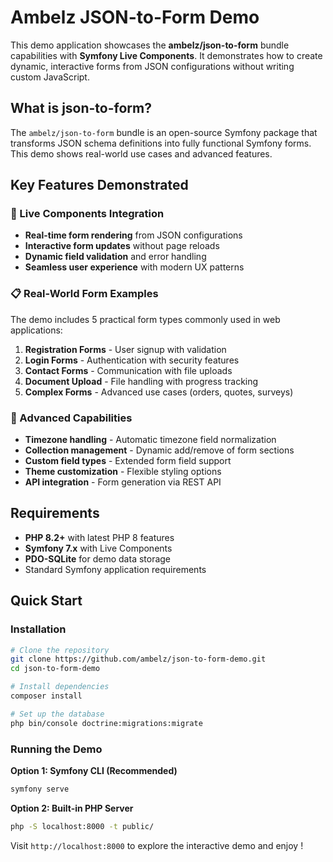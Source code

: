 Ambelz JSON-to-Form Demo
========================

This demo application showcases the **ambelz/json-to-form** bundle capabilities with **Symfony Live Components**. It demonstrates how to create dynamic, interactive forms from JSON configurations without writing custom JavaScript.

## What is json-to-form?

The `ambelz/json-to-form` bundle is an open-source Symfony package that transforms JSON schema definitions into fully functional Symfony forms. This demo shows real-world use cases and advanced features.

## Key Features Demonstrated

### 🚀 Live Components Integration
- **Real-time form rendering** from JSON configurations
- **Interactive form updates** without page reloads
- **Dynamic field validation** and error handling
- **Seamless user experience** with modern UX patterns

### 📋 Real-World Form Examples
The demo includes 5 practical form types commonly used in web applications:

1. **Registration Forms** - User signup with validation
2. **Login Forms** - Authentication with security features  
3. **Contact Forms** - Communication with file uploads
4. **Document Upload** - File handling with progress tracking
5. **Complex Forms** - Advanced use cases (orders, quotes, surveys)

### 🎨 Advanced Capabilities
- **Timezone handling** - Automatic timezone field normalization
- **Collection management** - Dynamic add/remove of form sections
- **Custom field types** - Extended form field support
- **Theme customization** - Flexible styling options
- **API integration** - Form generation via REST API

## Requirements

- **PHP 8.2+** with latest PHP 8 features
- **Symfony 7.x** with Live Components
- **PDO-SQLite** for demo data storage
- Standard Symfony application requirements

## Quick Start

### Installation

```bash
# Clone the repository
git clone https://github.com/ambelz/json-to-form-demo.git
cd json-to-form-demo

# Install dependencies
composer install

# Set up the database
php bin/console doctrine:migrations:migrate
```

### Running the Demo

**Option 1: Symfony CLI (Recommended)**
```bash
symfony serve
```

**Option 2: Built-in PHP Server**
```bash
php -S localhost:8000 -t public/
```

Visit `http://localhost:8000` to explore the interactive demo and enjoy !